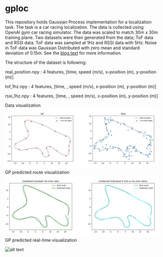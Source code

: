 # gploc

This repository holds Gaussian Process implementation for a localization task. The task is a car racing localization. The data is collected using OpenAI gym car racing simulator. The data was scaled to match 30m x 30m training plane. Two datasets were then generated from the data; ToF data and RSSI data. ToF data was sampled at 1Hz and RSSI data with 5Hz. Noise in ToF data was Gaussian Distributed with zero mean and standard deviation of 0.15m. See the [blog text](https://medium.com/@miikka.sainio/gaussian-process-for-tof-and-rssi-localization-67b0b8f3e12) for more information.

The structure of the dataset is following:

real_position.npy : 4 features, [time, speed (m/s), x-position (m), y-position (m)]

tof_1hz.npy : 4 features, [time, , speed (m/s), x-position (m), y-position (m)]

rssi_1hz.npy : 4 features, [time, , speed (m/s), x-position (m), y-position (m)]


Data visualization
![alt text](datavisual.png)
GP predicted route visualization
![alt text](routevisual.png)
GP predicted real-time visualization

![alt text](locanimation.gif)
